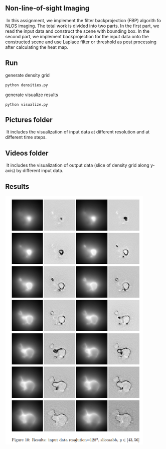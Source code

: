 ## Non-line-of-sight Imaging

​	In this assignment, we implement the filter backprojection (FBP) algorith fo NLOS imaging. The total work is divided into two parts. In the first part, we read the input data and construct the scene with bounding box. In the second part, we implement backprojection for the input data onto the constructed scene and use Laplace filter or threshold as post processing after calculating the heat map.

## Run

generate density grid

```bash
python densities.py
```

generate visualize results

```
python visualize.py
```

## Pictures folder
​	It includes the visualization of input data at different resolution and at different time steps.

## Videos folder
​	It includes the visualization of output data (slice of density grid along y-axis) by different input data.

## Results

![image-20230103180743256](pictures\result.png)